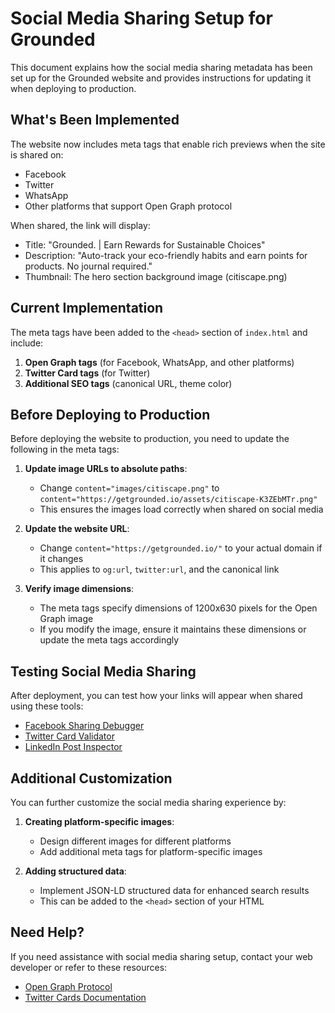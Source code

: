 # Social Media Sharing Setup for Grounded

This document explains how the social media sharing metadata has been set up for the Grounded website and provides instructions for updating it when deploying to production.

## What's Been Implemented

The website now includes meta tags that enable rich previews when the site is shared on:

- Facebook
- Twitter
- WhatsApp
- Other platforms that support Open Graph protocol

When shared, the link will display:

- Title: "Grounded. | Earn Rewards for Sustainable Choices"
- Description: "Auto-track your eco-friendly habits and earn points for products. No journal required."
- Thumbnail: The hero section background image (citiscape.png)

## Current Implementation

The meta tags have been added to the `<head>` section of `index.html` and include:

1. **Open Graph tags** (for Facebook, WhatsApp, and other platforms)
2. **Twitter Card tags** (for Twitter)
3. **Additional SEO tags** (canonical URL, theme color)

## Before Deploying to Production

Before deploying the website to production, you need to update the following in the meta tags:

1. **Update image URLs to absolute paths**:

   - Change `content="images/citiscape.png"` to `content="https://getgrounded.io/assets/citiscape-K3ZEbMTr.png"`
   - This ensures the images load correctly when shared on social media

2. **Update the website URL**:

   - Change `content="https://getgrounded.io/"` to your actual domain if it changes
   - This applies to `og:url`, `twitter:url`, and the canonical link

3. **Verify image dimensions**:
   - The meta tags specify dimensions of 1200x630 pixels for the Open Graph image
   - If you modify the image, ensure it maintains these dimensions or update the meta tags accordingly

## Testing Social Media Sharing

After deployment, you can test how your links will appear when shared using these tools:

- [Facebook Sharing Debugger](https://developers.facebook.com/tools/debug/)
- [Twitter Card Validator](https://cards-dev.twitter.com/validator)
- [LinkedIn Post Inspector](https://www.linkedin.com/post-inspector/)

## Additional Customization

You can further customize the social media sharing experience by:

1. **Creating platform-specific images**:

   - Design different images for different platforms
   - Add additional meta tags for platform-specific images

2. **Adding structured data**:
   - Implement JSON-LD structured data for enhanced search results
   - This can be added to the `<head>` section of your HTML

## Need Help?

If you need assistance with social media sharing setup, contact your web developer or refer to these resources:

- [Open Graph Protocol](https://ogp.me/)
- [Twitter Cards Documentation](https://developer.twitter.com/en/docs/twitter-for-websites/cards/overview/abouts-cards)

